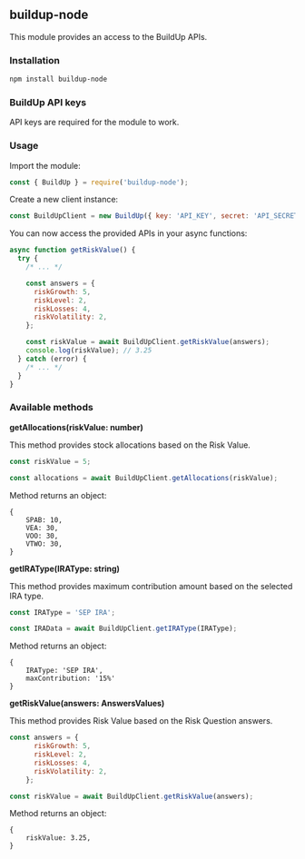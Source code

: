 ## buildup-node

This module provides an access to the BuildUp APIs.

### Installation

```bash
npm install buildup-node
```

### BuildUp API keys

API keys are required for the module to work.

### Usage

Import the module:

```javascript
const { BuildUp } = require('buildup-node');
```

Create a new client instance:

```javascript
const BuildUpClient = new BuildUp({ key: 'API_KEY', secret: 'API_SECRET' });
```

You can now access the provided APIs in your async functions:

```javascript
async function getRiskValue() {
  try {
    /* ... */

    const answers = {
      riskGrowth: 5,
      riskLevel: 2,
      riskLosses: 4,
      riskVolatility: 2,
    };

    const riskValue = await BuildUpClient.getRiskValue(answers);
    console.log(riskValue); // 3.25
  } catch (error) {
    /* ... */
  }
}
```

### Available methods

**getAllocations(riskValue: number)**

This method provides stock allocations based on the Risk Value.

```javascript
const riskValue = 5;

const allocations = await BuildUpClient.getAllocations(riskValue);
```

Method returns an object:
```
{
    SPAB: 10,
    VEA: 30,
    VOO: 30,
    VTWO: 30,
}
```

**getIRAType(IRAType: string)**

This method provides maximum contribution amount based on the selected IRA type.

```javascript
const IRAType = 'SEP IRA';

const IRAData = await BuildUpClient.getIRAType(IRAType);
```

Method returns an object:
```
{
    IRAType: 'SEP IRA',
    maxContribution: '15%'
}
```

**getRiskValue(answers: AnswersValues)**

This method provides Risk Value based on the Risk Question answers.

```javascript
const answers = {
      riskGrowth: 5,
      riskLevel: 2,
      riskLosses: 4,
      riskVolatility: 2,
    };

const riskValue = await BuildUpClient.getRiskValue(answers);
```

Method returns an object:
```
{
    riskValue: 3.25,
}
```
